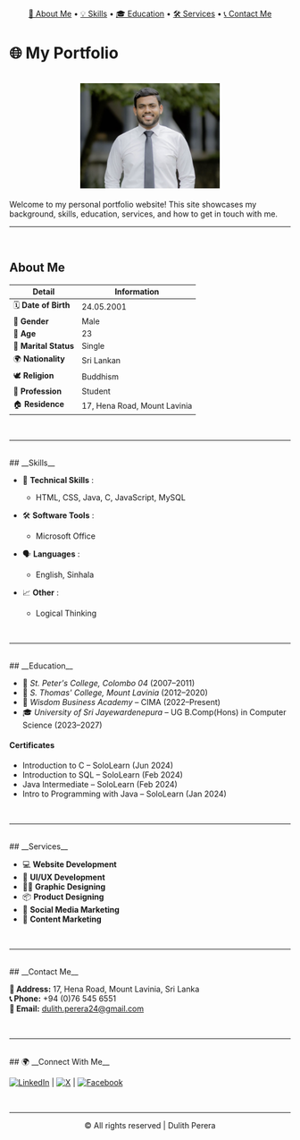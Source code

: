 <div align="center">
  <a href="#about-me">👤 About Me</a> • <a href="#skills">💡 Skills</a> • <a href="#education">🎓 Education</a> • <a href="#services">🛠️ Services</a> • <a href="#contact-me">📞 Contact Me</a>
</div>

<h1><b>🌐 My Portfolio</b></h1> 
<br>

<div align="center">
  <img src="Screenshot 2025-04-23 at 15.46.59.png" width="250" alt="My Photo">
</div>

<br>
Welcome to my personal portfolio website! This site showcases my background, skills, education, services, and how to get in touch with me.
<br>

---
<br>

## __About Me__ 

| Detail                | Information                    |
|-----------------------|---------------------------------|
| 🗓️ **Date of Birth**  | 24.05.2001                      |
| 🚻 **Gender**         | Male                            |
| 🎂 **Age**            | 23                              |
| 💍 **Marital Status** | Single                          |
| 🌍 **Nationality**    | Sri Lankan                      |
| 🕊️ **Religion**       | Buddhism                        |
| 💼 **Profession**     | Student                         |
| 🏠 **Residence**      | 17, Hena Road, Mount Lavinia    |

<br>

---

<br>
## __Skills__

- 🧠 __Technical Skills__ :
    - HTML, CSS, Java, C, JavaScript, MySQL

- 🛠️ __Software Tools__ :
    - Microsoft Office

- 🗣️ __Languages__ :
    - English, Sinhala

- 📈 __Other__ :
    - Logical Thinking

<br>

---

<br>
## __Education__

- 🏫 *St. Peter's College, Colombo 04* (2007–2011)
- 🏫 *S. Thomas' College, Mount Lavinia* (2012–2020)
- 📘 *Wisdom Business Academy* – CIMA (2022–Present)
- 🎓 *University of Sri Jayewardenepura* – UG B.Comp(Hons) in Computer Science (2023–2027)



#### Certificates
- Introduction to C – SoloLearn (Jun 2024)  
- Introduction to SQL – SoloLearn (Feb 2024)  
- Java Intermediate – SoloLearn (Feb 2024)  
- Intro to Programming with Java – SoloLearn (Jan 2024)

<br>

---

<br>
## __Services__

- 💻 __Website Development__ 
- 🎨 __UI/UX Development__  
- 🧑‍🎨 __Graphic Designing__  
- 📦 __Product Designing__  
- 📣 __Social Media Marketing__  
- 🎥 __Content Marketing__
  
<br>

---

<br>
## __Contact Me__

**📍 Address:** 17, Hena Road, Mount Lavinia, Sri Lanka  
**📞 Phone:** +94 (0)76 545 6551  
**📧 Email:** dulith.perera24@gmail.com

<br>

---

<br>
## 🌍 __Connect With Me__

<br>

[![LinkedIn](https://img.shields.io/badge/-LinkedIn-blue?logo=linkedin&logoColor=white)](https://www.linkedin.com/in/dulithperera24/) | [![X](https://img.shields.io/badge/-X-black?logo=x&logoColor=white)](https://x.com/perera_dulith) | [![Facebook](https://img.shields.io/badge/-Facebook-1877F2?logo=facebook&logoColor=white)](https://www.facebook.com/profile.php?id=100008935265929)

<br> 

---
<div align="center">
  <p>© All rights reserved   |   Dulith Perera </p>
</div>
